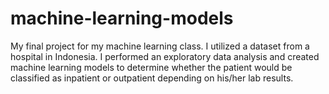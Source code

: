 # machine-learning-models

My final project for my machine learning class. I utilized a dataset from a hospital in Indonesia. I performed an exploratory data analysis and created machine learning models to determine whether the patient would be classified as inpatient or outpatient depending on his/her lab results.
